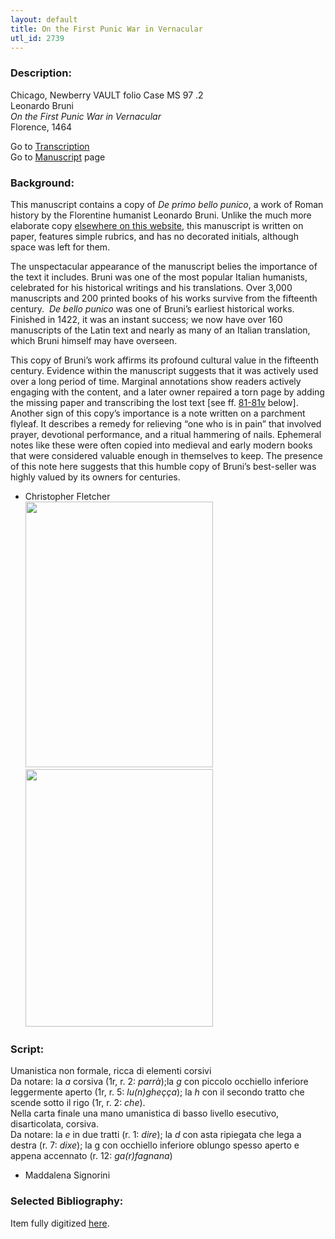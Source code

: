 ```yaml
---
layout: default
title: On the First Punic War in Vernacular
utl_id: 2739
---
```


###  Description:

Chicago, Newberry VAULT folio Case MS 97 .2<br>
Leonardo Bruni<br>
_On the First Punic War in Vernacular_<br>
Florence, 1464

Go to [Transcription](https://centerfordigitalhumanities.github.io/Newberry-Italian-paleography/transcriptions/009)<br>
Go to [Manuscript](https://centerfordigitalhumanities.github.io/Newberry-Italian-paleography/www/record.html?id=009) page 

###  Background:

This manuscript contains a copy of _De primo bello punico_, a work of Roman history by the Florentine humanist Leonardo Bruni. Unlike the much more elaborate copy [elsewhere on this website](https://centerfordigitalhumanities.github.io/Newberry-Italian-paleography/www/record.html?id=019), this manuscript is written on paper, features simple rubrics, and has no decorated initials, although space was left for them.

The unspectacular appearance of the manuscript belies the importance of the text it includes. Bruni was one of the most popular Italian humanists, celebrated for his historical writings and his translations. Over 3,000 manuscripts and 200 printed books of his works survive from the fifteenth century.  _De bello punico_ was one of Bruni’s earliest historical works. Finished in 1422, it was an instant success; we now have over 160 manuscripts of the Latin text and nearly as many of an Italian translation, which Bruni himself may have overseen.

This copy of Bruni’s work affirms its profound cultural value in the fifteenth century. Evidence within the manuscript suggests that it was actively used over a long period of time. Marginal annotations show readers actively engaging with the content, and a later owner repaired a torn page by adding the missing paper and transcribing the lost text [see ff. <a id="href=#bruni">[81-81v](#bruni>81-81v</a)</a> below]. Another sign of this copy’s importance is a note written on a parchment flyleaf. It describes a remedy for relieving “one who is in pain” that involved prayer, devotional performance, and a ritual hammering of nails. Ephemeral notes like these were often copied into medieval and early modern books that were considered valuable enough in themselves to keep. The presence of this note here suggests that this humble copy of Bruni’s best-seller was highly valued by its owners for centuries.
-  Christopher Fletcher<br>
<a href="https://centerfordigitalhumanities.github.io/Newberry-Italian-paleography/www/images/case_ms_97_2_166_o2_1.jpg" target="_top"><img alt="" id="bruni" src="https://centerfordigitalhumanities.github.io/Newberry-Italian-paleography/www/images/case_ms_97_2_166_o2_1.jpg" style="width: 300px; height: 425px;" /></a>      <a href="https://centerfordigitalhumanities.github.io/Newberry-Italian-paleography/www/images/case_ms_97_2_167_o2.jpg" target="_top"><img alt="" src="https://centerfordigitalhumanities.github.io/Newberry-Italian-paleography/www/images/case_ms_97_2_167_o2.jpg" style="width: 300px; height: 412px;" /></a>

###  Script:

Umanistica non formale, ricca di elementi corsivi<br>
Da notare: la _a_ corsiva (1r, r. 2: _parrà_);la _g_ con piccolo occhiello inferiore leggermente aperto (1r, r. 5: _lu(n)gheçça_); la _h_ con il secondo tratto che scende sotto il rigo (1r, r. 2: _che_).<br>
Nella carta finale una mano umanistica di basso livello esecutivo, disarticolata, corsiva.<br>
Da notare: la _e_ in due tratti (r. 1: _dire_); la _d_ con asta ripiegata che lega a destra (r. 7: _dixe_); la g con occhiello inferiore oblungo spesso aperto e appena accennato (r. 12: _ga(r)fagnana_)<br>
- Maddalena Signorini

###  Selected Bibliography:

Item fully digitized [here](http://collections.carli.illinois.edu/cdm/ref/collection/nby_dig/id/14540).

